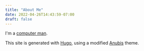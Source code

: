 ```yaml
---
title: "About Me"
date: 2022-04-26T14:43:59-07:00
draft: false
---
```


I'm a [computer man](https://www.youtube.com/watch?v=V51OJr0ee6E).

This site is generated with <a target="_blank" rel="noopener noreferrer" href="https://gohugo.io/">Hugo</a>, using a modified <a target="_blank" rel="noopener noreferrer" href="https://github.com/mitrichius/hugo-theme-anubis">Anubis</a> theme.
